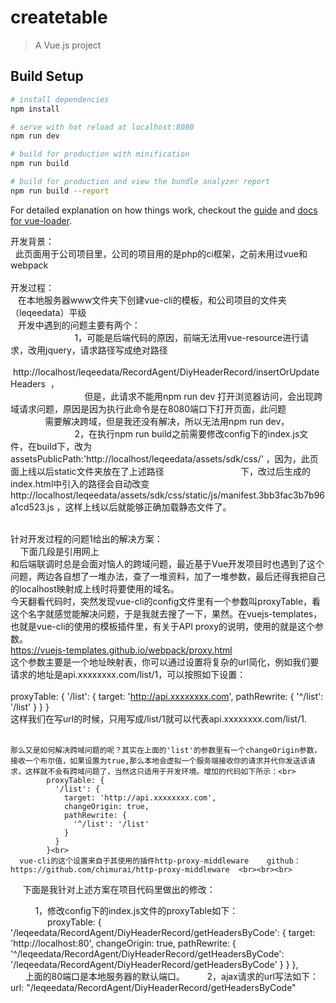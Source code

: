 # createtable

> A Vue.js project

## Build Setup

``` bash
# install dependencies
npm install

# serve with hot reload at localhost:8080
npm run dev

# build for production with minification
npm run build

# build for production and view the bundle analyzer report
npm run build --report
```

For detailed explanation on how things work, checkout the [guide](http://vuejs-templates.github.io/webpack/) and [docs for vue-loader](http://vuejs.github.io/vue-loader).

开发背景：</br>
    此页面用于公司项目里，公司的项目用的是php的ci框架，之前未用过vue和webpack</br>
    </br>
开发过程：</br>
    在本地服务器www文件夹下创建vue-cli的模板，和公司项目的文件夹（leqeedata）平级</br>
    开发中遇到的问题主要有两个：</br>
                            1，可能是后端代码的原因，前端无法用vue-resource进行请求，改用jquery，请求路径写成绝对路径</br>                                                            http://localhost/leqeedata/RecordAgent/DiyHeaderRecord/insertOrUpdateHeaders  ，</br>
                               但是，此请求不能用npm run dev 打开浏览器访问，会出现跨域请求问题，原因是因为执行此命令是在8080端口下打开页面，此问题 
                               需要解决跨域，但是我还没有解决，所以无法用npm run dev，</br>
                            2，在执行npm run build之前需要修改config下的index.js文件，在build下，改为
                               assetsPublicPath:'http://localhost/leqeedata/assets/sdk/css/' ，因为，此页面上线以后static文件夹放在了上述路径                                下，改过后生成的index.html中引入的路径会自动改变                           http://localhost/leqeedata/assets/sdk/css/static/js/manifest.3bb3fac3b7b96a1cd523.js ，这样上线以后就能够正确加载静态文件了。<br><br>
                               
针对开发过程的问题1给出的解决方案：<br>
     下面几段是引用网上<br>
     和后端联调时总是会面对恼人的跨域问题，最近基于Vue开发项目时也遇到了这个问题，两边各自想了一堆办法，查了一堆资料，加了一堆参数，最后还得我把自己的localhost映射成上线时将要使用的域名。<br>
今天翻看代码时，突然发现vue-cli的config文件里有一个参数叫proxyTable，看这个名字就感觉能解决问题，于是我就去搜了一下，果然。在vuejs-templates，也就是vue-cli的使用的模板插件里，有关于API proxy的说明，使用的就是这个参数。<br>
https://vuejs-templates.github.io/webpack/proxy.html<br>
这个参数主要是一个地址映射表，你可以通过设置将复杂的url简化，例如我们要请求的地址是api.xxxxxxxx.com/list/1，可以按照如下设置：<br><br>
       proxyTable: {
        '/list': {
          target: 'http://api.xxxxxxxx.com',
          pathRewrite: {
            '^/list': '/list'
          }
        }
      }<br>
      这样我们在写url的时候，只用写成/list/1就可以代表api.xxxxxxxx.com/list/1.<br><br>
      
    那么又是如何解决跨域问题的呢？其实在上面的'list'的参数里有一个changeOrigin参数，接收一个布尔值，如果设置为true,那么本地会虚拟一个服务端接收你的请求并代你发送该请求，这样就不会有跨域问题了，当然这只适用于开发环境。增加的代码如下所示：<br>
            proxyTable: {
              '/list': {
                target: 'http://api.xxxxxxxx.com',
                changeOrigin: true,
                pathRewrite: {
                  '^/list': '/list'
                }
              }
            }<br>
      vue-cli的这个设置来自于其使用的插件http-proxy-middleware    github：https://github.com/chimurai/http-proxy-middleware  <br><br><br>
      
      下面是我针对上述方案在项目代码里做出的修改：<br>
      
           1，修改config下的index.js文件的proxyTable如下：<br>
                proxyTable: {
                    '/leqeedata/RecordAgent/DiyHeaderRecord/getHeadersByCode': {
                        target: 'http://localhost:80',
                        changeOrigin: true,
                        pathRewrite: {
                            '^/leqeedata/RecordAgent/DiyHeaderRecord/getHeadersByCode':
                                        '/leqeedata/RecordAgent/DiyHeaderRecord/getHeadersByCode'
                        }
                    }
                },<br>
            上面的80端口是本地服务器的默认端口。
         2，ajax请求的url写法如下：
                url: "/leqeedata/RecordAgent/DiyHeaderRecord/getHeadersByCode"
     
